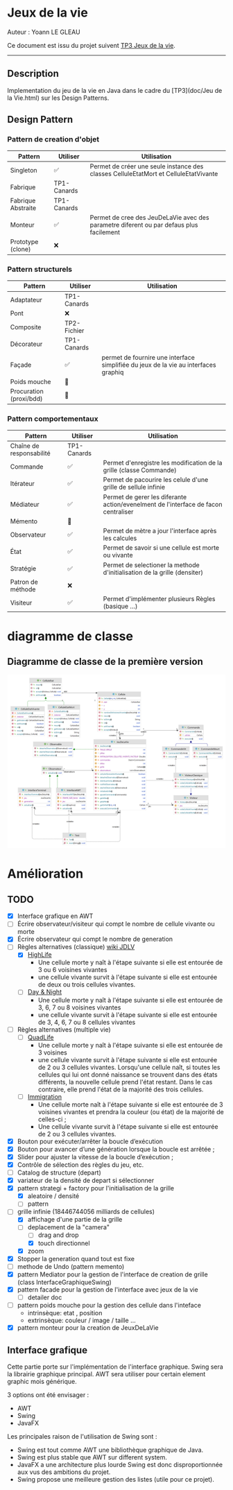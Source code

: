 # Jeux de la vie
Auteur : Yoann LE GLEAU 

Ce document est issu du projet suivent [TP3 Jeux de la vie](https://github.com/yoannlegleau/DesingPatternL3/tree/master/src/jeu_de_la_vie).

---

## Description
Implementation du jeu de la vie en Java dans le cadre du [TP3](doc/Jeu de la Vie.html) sur les Design Patterns.

## Design Pattern

### Pattern de creation d'objet
| Pattern            | Utiliser    | Utilisation                                                                             |
|--------------------|-------------|-----------------------------------------------------------------------------------------|
| Singleton          | ✅          | Permet de créer une seule instance des classes CelluleEtatMort et CelluleEtatVivante    |
| Fabrique           | TP1-Canards |                                                                                         |
| Fabrique Abstraite | TP1-Canards |                                                                                         |
| Monteur            | ✅           | Permet de cree des JeuDeLaVie avec des parametre diferent ou par defaus plus facilement |
| Prototype (clone)  | ❌           |                                                                                         |

### Pattern structurels
| Pattern                 | Utiliser    | Utilisation                                                                         |
|-------------------------|-------------|-------------------------------------------------------------------------------------|
| Adaptateur              | TP1-Canards |                                                                                     |
| Pont                    | ❌           |                                                                                     |
| Composite               | TP2-Fichier |                                                                                     |
| Décorateur              | TP1-Canards |                                                                                     |
| Façade                  | ✅           | permet de fournire une interface simplifiée du jeux de la vie au interfaces graphiq |
| Poids mouche            | 🧠          |                                                                                     |
| Procuration (proxi/bdd) | 🧠          |                                                                                     |

### Pattern comportementaux
| Pattern                  | Utiliser    | Utilisation                                                                         |
| ------------------------ |-------------|-------------------------------------------------------------------------------------|
| Chaîne de responsabilité | TP1-Canards |                                                                                     |
| Commande                 | ✅           | Permet d'enregistre les modification de la grille (classe Commande)                 |
| Itérateur                | ✅           | Permet de pacourire les celule d'une grille de sellule infinie                      |
| Médiateur                | ✅           | Permet de gerer les diferante action/evenelment de l'interface de facon centraliser |
| Mémento                  | 🧠          |                                                                                     |
| Observateur              | ✅           | Permet de mètre a jour l'interface après les calcules                               |
| État                     | ✅           | Permet de savoir si une cellule est morte ou vivante                                |
| Stratégie                | ✅          | Permet de selectioner la methode d'initialisation de la grille (densiter)           |
| Patron de méthode        | ❌           |                                                                                     |
| Visiteur                 | ✅           | Permet d'implémenter plusieurs Règles (basique …)                                   |


# diagramme de classe

## Diagramme de classe de la première version
![Diagramme de classe de la première version](doc/package.png)


# Amélioration

## TODO
- [x] Interface grafique en AWT
- [ ] Écrire observateur/visiteur qui compt le nombre de cellule vivante ou morte
- [x] Écrire observateur qui compt le nombre de generation
- [ ] Règles alternatives (classique) [wiki JDLV](https://conwaylife.com/wiki/Main_Page)
  - [x] [HighLife](https://fr.wikipedia.org/wiki/HighLife_(automate_cellulaire))
    - Une cellule morte y naît à l'étape suivante si elle est entourée de 3 ou 6 voisines vivantes
    - une cellule vivante survit à l'étape suivante si elle est entourée de deux ou trois cellules vivantes.
  - [ ] [Day & Night](https://fr.wikipedia.org/wiki/Day_%26_Night)
    - Une cellule morte y naît à l'étape suivante si elle est entourée de 3, 6, 7 ou 8 voisines vivantes
    -  une cellule vivante survit à l'étape suivante si elle est entourée de 3, 4, 6, 7 ou 8 cellules vivantes
- [ ] Règles alternatives (multiple vie)
  - [ ] [QuadLife](https://fr.wikipedia.org/wiki/QuadLife)
    - Une cellule morte y naît à l'étape suivante si elle est entourée de 3 voisines
    - une cellule vivante survit à l'étape suivante si elle est entourée de 2 ou 3 cellules vivantes.
Lorsqu'une cellule naît, si toutes les cellules qui lui ont donné naissance se trouvent dans des états différents, la nouvelle cellule prend l'état restant. Dans le cas contraire, elle prend l'état de la majorité des trois cellules.
  - [ ] [Immigration](https://fr.wikipedia.org/wiki/Immigration_(automate_cellulaire))
    - Une cellule morte naît à l'étape suivante si elle est entourée de 3 voisines vivantes et prendra la couleur (ou état) de la majorité de celles-ci ;
    - Une cellule vivante survit à l'étape suivante si elle est entourée de 2 ou 3 cellules vivantes.
- [X] Bouton pour exécuter/arrêter la boucle d’exécution
- [X] Bouton pour avancer d’une génération lorsque la boucle est arrêtée ;
- [X] Slider pour ajuster la vitesse de la boucle d’exécution ;
- [x] Contrôle de sélection des règles du jeu, etc.
- [ ] Catalog de structure (depart)
- [x] variateur de la densité de depart si sélectionner
- [x] pattern strategi + factory pour l'initialisation de la grille
  - [x] aleatoire / densité
  - [ ] pattern
- [ ] grille infinie (18446744056 milliards de cellules)
  - [x] affichage d'une partie de la grille
  - [ ] deplacement de la "camera"
    - [ ] drag and drop
    - [x] touch directionnel
  - [x] zoom
- [X] Stopper la generation quand tout est fixe
- [ ] methode de Undo (pattern memento)
- [x] pattern Mediator pour la gestion de l'interface de creation de grille (class InterfaceGraphiqueSwing)
- [x] pattern facade pour la gestion de l'interface avec jeux de la vie
  - [ ] detailer doc
- [ ] pattern poids mouche pour la gestion des cellule dans l'inteface
  - intrinsèque: etat , position
  - extrinsèque: couleur / image / taille ...
- [x] pattern monteur pour la creation de JeuxDeLaVie 

## Interface grafique

Cette partie porte sur l'implémentation de l'interface graphique.
Swing sera la librairie graphique principal.
AWT sera utiliser pour certain element graphic mois générique.

3 options ont été envisager :
- AWT
- Swing
- JavaFX

Les principales raison de l'utilisation de Swing sont :
- Swing est tout comme AWT une bibliothèque graphique de Java.
- Swing est plus stable que AWT sur different system.
- JavaFX a une architecture plus lourde Swing est donc disproportionnée aux vus des ambitions du projet.
- Swing propose une meilleure gestion des listes (utile pour ce projet).





